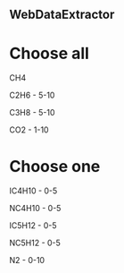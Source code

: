 ## WebDataExtractor
# Choose all
CH4

C2H6 - 5-10

C3H8 - 5-10

CO2  - 1-10

# Choose one

IC4H10 - 0-5

NC4H10 - 0-5

IC5H12 - 0-5

NC5H12 - 0-5

N2    - 0-10
